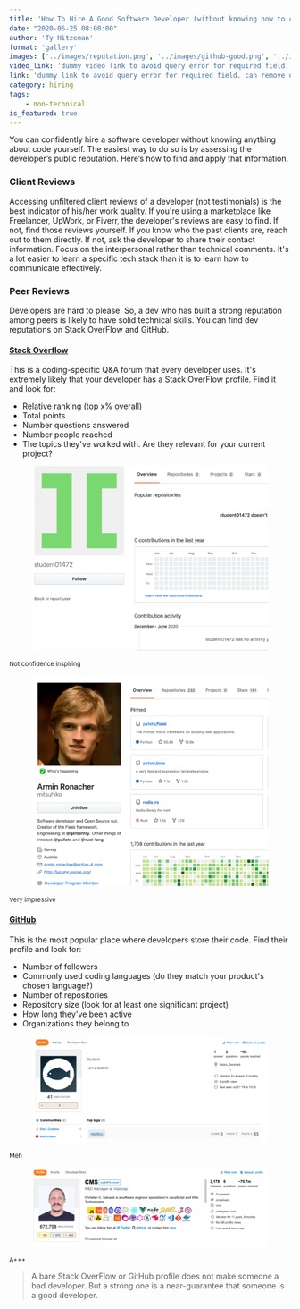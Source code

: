 ```yaml
---
title: 'How To Hire A Good Software Developer (without knowing how to code) - Reputation'
date: "2020-06-25 08:00:00"
author: 'Ty Hitzeman'
format: 'gallery'
images: ['../images/reputation.png', '../images/github-good.png', '../images/github-bad.png', '../images/stackoverflow-bad.png', '../images/stackoverflow-good.png']
video_link: 'dummy video link to avoid query error for required field. can remove once another post uses this'
link: 'dummy link to avoid query error for required field. can remove once another post uses this'
category: hiring
tags: 
    - non-technical
is_featured: true
---
```


You can confidently hire a software developer without knowing anything about code yourself. The easiest way to do so is by assessing the developer’s public reputation. Here’s how to find and apply that information.

### Client Reviews

Accessing unfiltered client reviews of a developer (not testimonials) is the best indicator of his/her work quality. If you're using a marketplace like Freelancer, UpWork, or Fiverr, the developer's reviews are easy to find. If not, find those reviews yourself. If you know who the past clients are, reach out to them directly. If not, ask the developer to share their contact information. Focus on the interpersonal rather than technical comments. It's a lot easier to learn a specific tech stack than it is to learn how to communicate effectively. 

### Peer Reviews
Developers are hard to please. So, a dev who has built a strong reputation among peers is likely to have solid technical skills. You can find dev reputations on Stack OverFlow and GitHub. 

#### [Stack Overflow](https://stackoverflow.com/)
This is a coding-specific Q&A forum that every developer uses. It's extremely likely that your developer has a Stack OverFlow profile. Find it and look for:
- Relative ranking (top x% overall)
- Total points
- Number questions answered
- Number people reached
- The topics they've worked with. Are they relevant for your current project?

<div class="row mb-30">
    <div class="col-md-6">
        <figure>
            <img src="../images/github-bad.png" alt="stay away"/>
        </figure>
        <p style="font-size: 11px">Not confidence inspiring</p>
    </div>
    <div class="col-md-6">
        <figure>
            <img src="../images/github-good.png" alt="hire this dude"/>
        </figure>
        <p style="font-size: 11px">Very impressive</p>
    </div>
</div>


#### [GitHub](https://github.com/)

This is the most popular place where developers store their code. Find their profile and look for:
- Number of followers
- Commonly used coding languages (do they match your product's chosen language?)
- Number of repositories
- Repository size (look for at least one significant project)
- How long they've been active
- Organizations they belong to

<div class="row mb-30">
    <div class="col-md-6">
        <figure>
            <img src="../images/stackoverflow-bad.png" alt="this ok"/>
        </figure>
        <p style="font-size: 11px">Meh</p>
    </div>
    <div class="col-md-6">
        <figure>
            <img src="../images/stackoverflow-good.png" alt="this goooood"/>
        </figure>
        <p style="font-size: 11px">A+++</p>
    </div>
</div>

>A bare Stack OverFlow or GitHub profile does not make someone a bad developer. But a strong one is a near-guarantee that someone is a good developer.